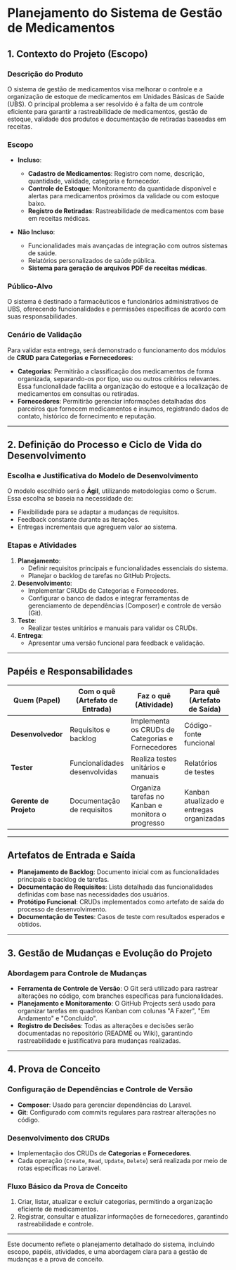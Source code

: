 # Planejamento do Sistema de Gestão de Medicamentos

## 1. Contexto do Projeto (Escopo)

### Descrição do Produto
O sistema de gestão de medicamentos visa melhorar o controle e a organização de estoque de medicamentos em Unidades Básicas de Saúde (UBS). O principal problema a ser resolvido é a falta de um controle eficiente para garantir a rastreabilidade de medicamentos, gestão de estoque, validade dos produtos e documentação de retiradas baseadas em receitas.

### Escopo
- **Incluso**:
  - **Cadastro de Medicamentos**: Registro com nome, descrição, quantidade, validade, categoria e fornecedor.
  - **Controle de Estoque**: Monitoramento da quantidade disponível e alertas para medicamentos próximos da validade ou com estoque baixo.
  - **Registro de Retiradas**: Rastreabilidade de medicamentos com base em receitas médicas.

- **Não Incluso**:
  - Funcionalidades mais avançadas de integração com outros sistemas de saúde.
  - Relatórios personalizados de saúde pública.
  - **Sistema para geração de arquivos PDF de receitas médicas**.

### Público-Alvo
O sistema é destinado a farmacêuticos e funcionários administrativos de UBS, oferecendo funcionalidades e permissões específicas de acordo com suas responsabilidades.

### Cenário de Validação
Para validar esta entrega, será demonstrado o funcionamento dos módulos de **CRUD para Categorias e Fornecedores**:
- **Categorias**: Permitirão a classificação dos medicamentos de forma organizada, separando-os por tipo, uso ou outros critérios relevantes. Essa funcionalidade facilita a organização do estoque e a localização de medicamentos em consultas ou retiradas.
- **Fornecedores**: Permitirão gerenciar informações detalhadas dos parceiros que fornecem medicamentos e insumos, registrando dados de contato, histórico de fornecimento e reputação.

---

## 2. Definição do Processo e Ciclo de Vida do Desenvolvimento

### Escolha e Justificativa do Modelo de Desenvolvimento
O modelo escolhido será o **Ágil**, utilizando metodologias como o Scrum. Essa escolha se baseia na necessidade de:
- Flexibilidade para se adaptar a mudanças de requisitos.
- Feedback constante durante as iterações.
- Entregas incrementais que agreguem valor ao sistema.

### Etapas e Atividades
1. **Planejamento**:
   - Definir requisitos principais e funcionalidades essenciais do sistema.
   - Planejar o backlog de tarefas no GitHub Projects.
2. **Desenvolvimento**:
   - Implementar CRUDs de Categorias e Fornecedores.
   - Configurar o banco de dados e integrar ferramentas de gerenciamento de dependências (Composer) e controle de versão (Git).
3. **Teste**:
   - Realizar testes unitários e manuais para validar os CRUDs.
4. **Entrega**:
   - Apresentar uma versão funcional para feedback e validação.

---

## Papéis e Responsabilidades

| **Quem (Papel)**          | **Com o quê (Artefato de Entrada)** | **Faz o quê (Atividade)**                          | **Para quê (Artefato de Saída)**                 |
|----------------------------|-------------------------------------|---------------------------------------------------|-------------------------------------------------|
| **Desenvolvedor**          | Requisitos e backlog               | Implementa os CRUDs de Categorias e Fornecedores  | Código-fonte funcional                          |
| **Tester**                 | Funcionalidades desenvolvidas      | Realiza testes unitários e manuais                | Relatórios de testes                            |
| **Gerente de Projeto**     | Documentação de requisitos         | Organiza tarefas no Kanban e monitora o progresso | Kanban atualizado e entregas organizadas        |

---

## Artefatos de Entrada e Saída

- **Planejamento de Backlog**: Documento inicial com as funcionalidades principais e backlog de tarefas.
- **Documentação de Requisitos**: Lista detalhada das funcionalidades definidas com base nas necessidades dos usuários.
- **Protótipo Funcional**: CRUDs implementados como artefato de saída do processo de desenvolvimento.
- **Documentação de Testes**: Casos de teste com resultados esperados e obtidos.

---

## 3. Gestão de Mudanças e Evolução do Projeto

### Abordagem para Controle de Mudanças
- **Ferramenta de Controle de Versão**: O Git será utilizado para rastrear alterações no código, com branches específicas para funcionalidades.
- **Planejamento e Monitoramento**: O GitHub Projects será usado para organizar tarefas em quadros Kanban com colunas "A Fazer", "Em Andamento" e "Concluído".
- **Registro de Decisões**: Todas as alterações e decisões serão documentadas no repositório (README ou Wiki), garantindo rastreabilidade e justificativa para mudanças realizadas.

---

## 4. Prova de Conceito

### Configuração de Dependências e Controle de Versão
- **Composer**: Usado para gerenciar dependências do Laravel.
- **Git**: Configurado com commits regulares para rastrear alterações no código.

### Desenvolvimento dos CRUDs
- Implementação dos CRUDs de **Categorias** e **Fornecedores**.
- Cada operação (`Create`, `Read`, `Update`, `Delete`) será realizada por meio de rotas específicas no Laravel.

### Fluxo Básico da Prova de Conceito
1. Criar, listar, atualizar e excluir categorias, permitindo a organização eficiente de medicamentos.
2. Registrar, consultar e atualizar informações de fornecedores, garantindo rastreabilidade e controle.

---

Este documento reflete o planejamento detalhado do sistema, incluindo escopo, papéis, atividades, e uma abordagem clara para a gestão de mudanças e a prova de conceito.
